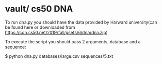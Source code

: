 # vault/ cs50 DNA
To run dna.py you should have the data provided by Harward university(can be found here or downloaded from https://cdn.cs50.net/2019/fall/psets/6/dna/dna.zip)

To execute the script you should pass 2 arguments, database and a sequence: 

$ python dna.py databases/large.csv sequences/5.txt
